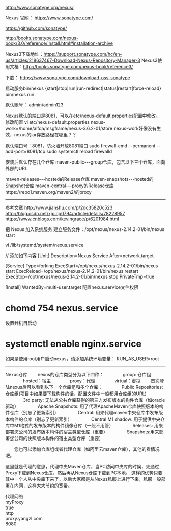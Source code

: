 http://www.sonatype.org/nexus/

Nexus 官网：
https://www.sonatype.com/


https://github.com/sonatype/


http://books.sonatype.com/nexus-book/3.0/reference/install.html#installation-archive

Nexus3下载地址：https://support.sonatype.com/hc/en-us/articles/218637467-Download-Nexus-Repository-Manager-3 
Nexus3使用文档：http://books.sonatype.com/nexus-book/reference3/

下载：
https://www.sonatype.com/download-oss-sonatype


启动服务bin/nexus {start|stop|run|run-redirect|status|restart|force-reload}
bin/nexus run

默认账号：
admin/admin123

Nexus默认的端口是8081，可以在etc/nexus-default.properties配置中修改。
修改配置
 vi etc/nexus-default.properties 
 nexus-work=/home/aifqa/msgframe/nexus-3.6.2-01/store
  nexus-work好像没有生效，nexus的jar存放路径在哪里？？
 


默认端口号：8081，防火墙开放8081端口
sudo firewall-cmd --permanent --add-port=8081/tcp
sudo systemctl reload firewalld


安装后默认存在几个仓库
maven-public---group仓库，包含以下三个仓库，面向外部的URL

maven-releases---hosted的Release仓库
maven-snapshots---hosted的Snapshot仓库
maven-central---proxy的Release仓库https://repo1.maven.org/maven2/的proxy


---------------------------------------------------------------------------
参考文章
http://www.jianshu.com/p/2dc35820c523
http://blog.csdn.net/xjping0794/article/details/78228957
https://www.cnblogs.com/kevingrace/p/6201984.html

把 Nexus 加入系统服务
建立服务文件：/opt/nexus/nexus-2.14.2-01/bin/nexus start

vi /lib/systemd/system/nexus.service

// 添加如下内容
[Unit]
Description=Nexus Service
After=network.target

[Service]
Type=forking
ExecStart=/opt/nexus/nexus-2.14.2-01/bin/nexus start
ExecReload=/opt/nexus/nexus-2.14.2-01/bin/nexus restart
ExecStop=/opt/nexus/nexus-2.14.2-01/bin/nexus  stop
PrivateTmp=true

[Install]
WantedBy=multi-user.target
配置nexus.service文件权限

# chomd 754 nexus.service
设置开机自启动

# systemctl enable nginx.service
如果是使用root用户启动nexus，请添加系统环境变量：
RUN_AS_USER=root

---------------------------------------------------------------------------

Nexus仓库
　　nexus的仓库类型分为以下四种：
　　　　group: 仓库组
　　　　hosted：宿主
　　　　proxy：代理
　　　　virtual：虚拟
　　首次登陆nexus后可以看到以下一个仓库组和多个仓库：
　　　　Public Repositories: 仓库组(项目中如果要下载构件的话，配置文件中一般都用仓库组的URL)
　　　　3rd party: 无法从公共仓库获得的第三方发布版本的构件仓库（如oracle驱动）
　　　　Apache Snapshots: 用了代理ApacheMaven仓库快照版本的构件仓库（别忘了更新索引）
　　　　Central: 用来代理maven中央仓库中发布版本构件的仓库（别忘了更新索引）
　　　　Central M1 shadow: 用于提供中央仓库中M1格式的发布版本的构件镜像仓库（一般不用管）
　　　　Releases: 用来部署您公司的发布版本构件的宿主类型仓库（重要）
　　　　Snapshots:用来部署您公司的快照版本构件的宿主类型仓库（重要）

　　您也可以添加仓库组或者代理仓库（如阿里云maven仓库），其他的看情况吧。

这里就是代理的意思，代理中央Maven仓库，当PC访问中央库的时候，先通过Proxy下载到Nexus仓库，然后再从Nexus仓库下载到PC本地。
这样的优势只要其中一个人从中央库下来了，以后大家都是从Nexus私服上进行下来，私服一般部署在内网，这样大大节约的宽带。





代理网络
 <proxies>
    <!-- proxy
     | Specification for one proxy, to be used in connecting to the network.
     |
    <proxy>
      <id>optional</id>
      <active>true</active>
      <protocol>http</protocol>
      <username>proxyuser</username>
      <password>proxypass</password>
      <host>proxy.host.net</host>
      <port>80</port>
      <nonProxyHosts>local.net|some.host.com</nonProxyHosts>
    </proxy>
    -->
       <proxy>    
     <id>myProxy</id>    
     <active>true</active>    
     <protocol>http</protocol>    
     <host>proxy.yangzl.com</host>    
     <port>8080</port>    
     <username></username>    
     <password></password>    
     
   </proxy>   
  </proxies>




